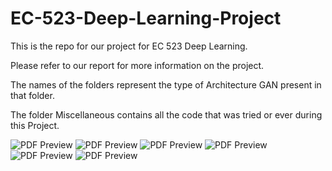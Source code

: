 # EC-523-Deep-Learning-Project
This is the repo for our project for EC 523 Deep Learning.

Please refer to our report for more information on the project.

The names of the folders represent the type of Architecture GAN present in that folder.

The folder Miscellaneous contains all the code that was tried or ever during this Project.

![PDF Preview](pdf/EC523-Team11-Report-images-0.jpg)
![PDF Preview](pdf/EC523-Team11-Report-images-1.jpg)
![PDF Preview](pdf/EC523-Team11-Report-images-2.jpg)
![PDF Preview](pdf/EC523-Team11-Report-images-3.jpg)
![PDF Preview](pdf/EC523-Team11-Report-images-4.jpg)
![PDF Preview](pdf/EC523-Team11-Report-images-5.jpg)
